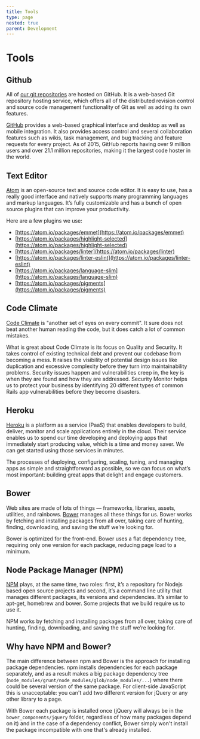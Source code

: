 ```yaml
---
title: Tools
type: page
nested: true
parent: Development
---
```


# Tools

## Github

All of [our git repositories](https://github.com/startae) are hosted on GitHub. It is a web-based Git repository hosting service, which offers all of the distributed revision control and source code management functionality of Git as well as adding its own features.

[GitHub](http://github.com) provides a web-based graphical interface and desktop as well as mobile integration. It also provides access control and several collaboration features such as wikis, task management, and bug tracking and feature requests for every project. As of 2015, GitHub reports having over 9 million users and over 21.1 million repositories, making it the largest code hoster in the world.

## Text Editor

[Atom](http://atom.io) is an open-source text and source code editor. It is easy to use, has a really good interface and natively supports many programming languages and markup languages. It’s fully customizable and has a bunch of open source plugins that can improve your productivity.

Here are a few plugins we use:

- [https://atom.io/packages/emmet](https://atom.io/packages/emmet)
- [https://atom.io/packages/highlight-selected](https://atom.io/packages/highlight-selected)
- [https://atom.io/packages/linter](https://atom.io/packages/linter)
- [https://atom.io/packages/linter-eslint](https://atom.io/packages/linter-eslint)
- [https://atom.io/packages/language-slim](https://atom.io/packages/language-slim)
- [https://atom.io/packages/pigments](https://atom.io/packages/pigments)

## Code Climate

[Code Climate](https://codeclimate.com/) is "another set of eyes on every commit". It sure does not beat another human reading the code, but it does catch a lot of common mistakes.

What is great about Code Climate is its focus on Quality and Security. It takes control of existing technical debt and prevent our codebase from becoming a mess. It raises the visibility of potential design issues like duplication and excessive complexity before they turn into maintainability problems. Security issues happen and vulnerabilities creep in, the key is when they are found and how they are addressed. Security Monitor helps us to protect your business by identifying 20 different types of common Rails app vulnerabilities before they become disasters.

## Heroku

[Heroku](http://heroku.com) is a platform as a service (PaaS) that enables developers to build, deliver, monitor and scale applications entirely in the cloud. Their service enables us to spend our time developing and deploying apps that immediately start producing value, which is a time and money saver. We can get started using those services in minutes.

The processes of deploying, configuring, scaling, tuning, and managing apps as simple and straightforward as possible, so we can focus on what’s most important: building great apps that delight and engage customers.

## Bower

Web sites are made of lots of things — frameworks, libraries, assets, utilities, and rainbows. [Bower](http://bower.io/) manages all these things for us. Bower works by fetching and installing packages from all over, taking care of hunting, finding, downloading, and saving the stuff we’re looking for.

Bower is optimized for the front-end. Bower uses a flat dependency tree, requiring only one version for each package, reducing page load to a minimum.

## Node Package Manager (NPM)

[NPM](https://www.npmjs.com/) plays, at the same time, two roles: first, it’s a repository for Nodejs based open source projects and second, it’s a command line utility that manages different packages, its versions and dependencies. It’s similar to apt-get, homebrew and bower. Some projects that we build require us to use it.

NPM works by fetching and installing packages from all over, taking care of hunting, finding, downloading, and saving the stuff we’re looking for.

## Why have NPM and Bower?

The main difference between npm and Bower is the approach for installing package dependencies. npm installs dependencies for each package separately, and as a result makes a big package dependency tree (`node_modules/grunt/node_modules/glob/node_modules/...`) where there could be several version of the same package. For client-side JavaScript this is unacceptable: you can't add two different version for jQuery or any other library to a page.

With Bower each package is installed once (jQuery will always be in the `bower_components/jquery` folder, regardless of how many packages depend on it) and in the case of a dependency conflict, Bower simply won't install the package incompatible with one that's already installed.
